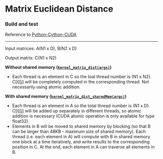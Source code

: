 # Matrix Euclidean Distance

### Build and test
Reference to [Python-Cython-CUDA](https://github.com/Shuo-Niu/CUDA/tree/master/Python-Cython-CUDA#build-and-install)

---

Input matrices: A(N1 x D), B(N2 x D)

Output matrix: C(N1 x N2)

**Without shared memory ([```kernel_matrix_dist(args)```](https://github.com/Shuo-Niu/CUDA/blob/master/matrixEuclideanDist/kernel/kernel.cu))**

- Each thread is an element in C so the toal thread number is (N1 x N2). C[i][j] will be completely computed in the corresponding thread. Not necessarily using atomic addition.

**With shared memory ([```kernel_matrix_dist_sharedMem(args)```](https://github.com/Shuo-Niu/CUDA/blob/master/matrixEuclideanDist/kernel/kernel.cu))**

- Each thread is an element in A so the total thread number is (N1 x D). C[i][j] will be added up separately in different threads, so atomic addition is necessary (CUDA atomic operation is only available for type float32). 
- Elements in B will be moved to shared memory by blocking (so that B can be larger than 48KB - maximum size of shared memory). Each thread (i.e. each element in A) will compute with B in shared memory one block at a time iteratively, and write results to the corresponding position in C. At the end, each element in A can traverse all elements in B.
